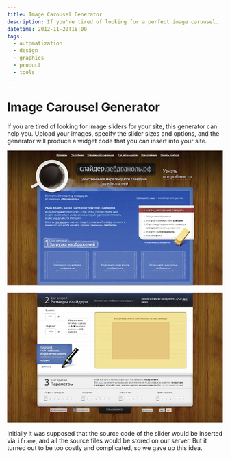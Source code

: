 ```yaml
---
title: Image Carousel Generator
description: If you're tired of looking for a perfect image carousel... make your own!
datetime: 2012-11-20T18:00
tags:
  - automatization
  - design
  - graphics
  - product
  - tools
---
```


# Image Carousel Generator

If you are tired of looking for image sliders for your site, this generator can help you. Upload your images, specify the slider sizes and options, and the generator will produce a widget code that you can insert into your site.

![Step one, upload images](./step-1.webp)

![Step two, customize size and image changing options](./step-2.webp)

Initially it was supposed that the source code of the slider would be inserted via `iframe`, and all the source files would be stored on our server. But it turned out to be too costly and complicated, so we gave up this idea.
